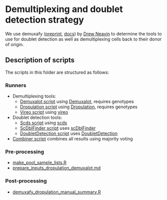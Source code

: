 # Demultiplexing and doublet detection strategy

We use demuxafy ([preprint](https://www.biorxiv.org/content/10.1101/2022.03.07.483367v1), [docs](https://demultiplexing-doublet-detecting-docs.readthedocs.io/en/latest/index.html)) by [Drew Neavin](https://github.com/drneavin) to determine the tools to use for doublet detection as well as demultiplexing cells back to their donor of origin.

## Description of scripts

The scripts in this folder are structured as follows:

### Runners

* Demultiplexing tools:
  * [Demuxalot script](demuxafy_demuxalot_runner.qsub) using [Demuxalot](https://pypi.org/project/demuxalot/), requires genotypes
  * [Dropulation script](demuxafy_dropulation_runner.qsub) using [Dropulation](https://github.com/broadinstitute/Drop-seq/blob/master/doc/Census-seq_Computational_Protcools.pdf), requires genotypes
  * [Vireo script](demuxafy_vireo_runner.qsub) using [vireo](https://vireosnp.readthedocs.io/en/latest/index.html)
* Doublet detection tools:
  * [Scds script](demuxafy_scds_runner.qsub) using [scds](https://github.com/kostkalab/scds)
  * [ScDblFinder script](demuxafy_scdblfinder_runner.qsub) uses [scDblFinder](https://github.com/plger/scDblFinder)
  * [DoubletDetection script](demuxafy_doubletdetection_runner.qsub) uses [DoubletDetection](https://github.com/JonathanShor/DoubletDetection)
* [Combiner script](demuxafy_combiner.qsub) combines all results using majority voting

### Pre-processing

* [make_pool_sample_lists.R](make_pool_sample_lists.R)
* [prepare_inputs_dropulation_demuxalot.md](prepare_inputs_dropulation_demuxalot.md)

### Post-processing

* [demuxafy_dropulation_manual_summary.R](demuxafy_dropulation_manual_summary.R)
